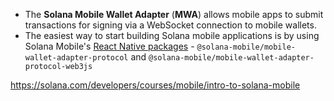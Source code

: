 -   The **Solana Mobile Wallet Adapter** (**MWA**) allows mobile apps to submit transactions for signing via a WebSocket connection to mobile wallets.
-   The easiest way to start building Solana mobile applications is by using Solana Mobile's [React Native packages](https://docs.solanamobile.com/react-native/setup) \- `@solana-mobile/mobile-wallet-adapter-protocol` and `@solana-mobile/mobile-wallet-adapter-protocol-web3js`


https://solana.com/developers/courses/mobile/intro-to-solana-mobile